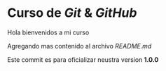 # Curso de _Git_ & _GitHub_

Hola bienvenidos a mi curso

Agregando mas contenido al archivo _README.md_

Este commit es para oficializar neustra version **1.0.0**
